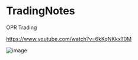 # TradingNotes

OPR Trading

https://www.youtube.com/watch?v=6kKqNKkxT0M

![image](https://github.com/user-attachments/assets/54e046f5-b169-489f-a080-0fccf6bbb534)
